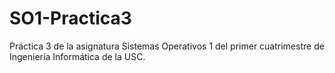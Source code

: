 # SO1-Practica3
Práctica 3 de la asignatura Sistemas Operativos 1 del primer cuatrimestre de Ingeniería Informática de la USC.
